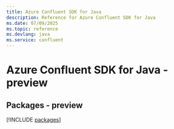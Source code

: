 ```yaml
---
title: Azure Confluent SDK for Java
description: Reference for Azure Confluent SDK for Java
ms.date: 07/09/2025
ms.topic: reference
ms.devlang: java
ms.service: confluent
---
```

# Azure Confluent SDK for Java - preview
## Packages - preview
[!INCLUDE [packages](confluent-index.md)]